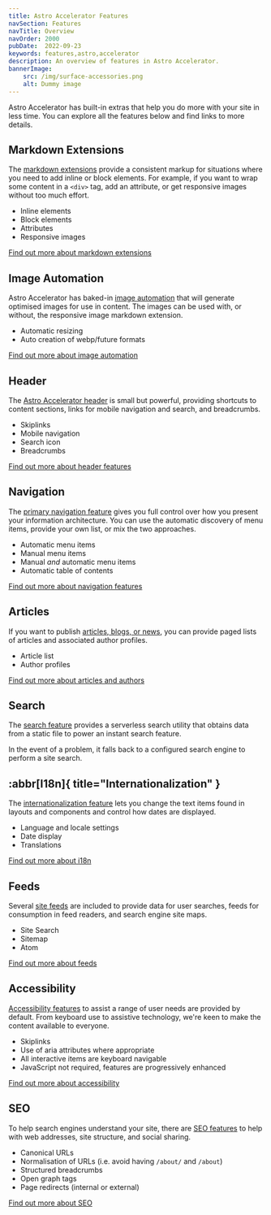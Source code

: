```yaml
---
title: Astro Accelerator Features
navSection: Features
navTitle: Overview
navOrder: 2000
pubDate:  2022-09-23
keywords: features,astro,accelerator
description: An overview of features in Astro Accelerator.
bannerImage:
    src: /img/surface-accessories.png
    alt: Dummy image
---
```


Astro Accelerator has built-in extras that help you do more with your site in less time. You can explore all the features below and find links to more details.

## Markdown Extensions

The [markdown extensions](/features/markdown/) provide a consistent markup for situations where you need to add inline or block elements. For example, if you want to wrap some content in a `<div>` tag, add an attribute, or get responsive images without too much effort.

- Inline elements
- Block elements
- Attributes
- Responsive images

[Find out more about markdown extensions](/features/markdown/)

## Image Automation

Astro Accelerator has baked-in [image automation](/features/image-automation/) that will generate optimised images for use in content. The images can be used with, or without, the responsive image markdown extension.

- Automatic resizing
- Auto creation of webp/future formats

[Find out more about image automation](/features/image-automation/)

## Header

The [Astro Accelerator header](/features/header/) is small but powerful, providing shortcuts to content sections, links for mobile navigation and search, and breadcrumbs. 

- Skiplinks
- Mobile navigation
- Search icon
- Breadcrumbs

[Find out more about header features](/features/header/)

## Navigation

The [primary navigation feature](/features/navigation/) gives you full control over how you present your information architecture. You can use the automatic discovery of menu items, provide your own list, or mix the two approaches.

- Automatic menu items
- Manual menu items
- Manual *and* automatic menu items
- Automatic table of contents

[Find out more about navigation features](/features/navigation/)

## Articles

If you want to publish [articles, blogs, or news](/features/posts/), you can provide paged lists of articles and associated author profiles.

- Article list
- Author profiles

[Find out more about articles and authors](/features/posts/)

## Search

The [search feature](/features/search/) provides a serverless search utility that obtains data from a static file to power an instant search feature.

In the event of a problem, it falls back to a configured search engine to perform a site search.

## :abbr[I18n]{ title="Internationalization" }

The [internationalization feature](/features/internationalization/) lets you change the text items found in layouts and components and control how dates are displayed.

- Language and locale settings
- Date display
- Translations

[Find out more about i18n](/features/internationalization/)

## Feeds

Several [site feeds](/features/feeds/) are included to provide data for user searches, feeds for consumption in feed readers, and search engine site maps.

- Site Search
- Sitemap
- Atom

[Find out more about feeds](/features/feeds/)

## Accessibility

[Accessibility features](/features/accessibility/) to assist a range of user needs are provided by default. From keyboard use to assistive technology, we're keen to make the content available to everyone.

- Skiplinks
- Use of aria attributes where appropriate
- All interactive items are keyboard navigable
- JavaScript not required, features are progressively enhanced

[Find out more about accessibility](/features/accessibility/)

## SEO

To help search engines understand your site, there are [SEO features](/features/seo/) to help with web addresses, site structure, and social sharing.

- Canonical URLs
- Normalisation of URLs (i.e. avoid having `/about/` and `/about`)
- Structured breadcrumbs
- Open graph tags
- Page redirects (internal or external)

[Find out more about SEO](/features/seo/)

